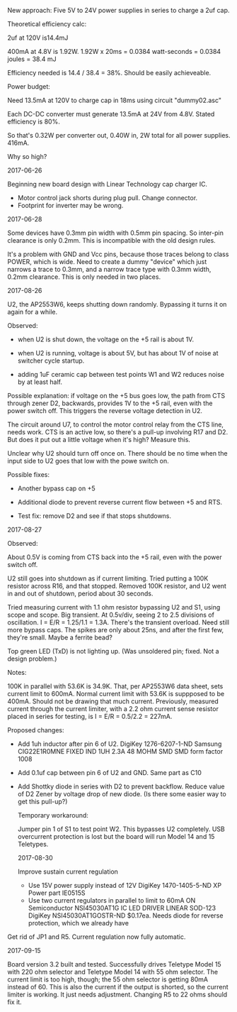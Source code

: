New approach:
Five 5V to 24V power supplies in series to charge a 2uf cap.

Theoretical efficiency calc: 
    
2uf at 120V is14.4mJ
    
400mA at 4.8V is 1.92W. 1.92W x 20ms = 0.0384 watt-seconds = 0.0384 joules = 38.4 mJ

Efficiency needed is 14.4 / 38.4 = 38%. Should be easily achieveable.

Power budget:

Need 13.5mA at 120V to charge cap in 18ms
using circuit "dummy02.asc"

Each DC-DC converter must generate 13.5mA at
24V from 4.8V. Stated efficiency is 80%.

So that's 0.32W per converter out, 0.40W in,
2W total for all power supplies. 416mA.

Why so high?

2017-06-26

Beginning new board design with Linear Technology cap charger IC.

- Motor control jack shorts during plug pull. Change connector.
- Footprint for inverter may be wrong.

2017-06-28

Some devices have 0.3mm pin width with 0.5mm pin spacing. So
inter-pin clearance is only 0.2mm. This is incompatible with
the old design rules.

It's a problem with GND and Vcc pins, because those traces
belong to class POWER, which is wide. Need to create a
dummy "device" which just narrows a trace to 0.3mm, and
a narrow trace type with 0.3mm width, 0.2mm clearance.
This is only needed in two places.

2017-08-26

U2, the AP2553W6, keeps shutting down randomly.
Bypassing it turns it on again for a while.

Observed: 
- when U2 is shut down, the voltage on the +5 rail is about 1V.

- when U2 is running, voltage is about 5V, but has about 1V of
noise at switcher cycle startup.

- adding 1uF ceramic cap between test points W1 and W2 reduces
noise by at least half. 

Possible explanation: if voltage on the +5 bus goes low,
the path from CTS through zener D2, backwards,
provides 1V to the +5 rail, even with the power switch off.
This triggers the reverse voltage detection in U2. 

The circuit around U7, to control the motor control
relay from the CTS line, needs work. CTS is an active
low, so there's a pull-up involving R17 and D2. But
does it put out a little voltage when it's high?
Measure this.

Unclear why U2 should turn off once on. There should be
no time when the input side to U2 goes that low with the
powe switch on. 

Possible fixes: 

- Another bypass cap on +5

- Additional diode to prevent reverse current flow between +5 and RTS.

- Test fix: remove D2 and see if that stops shutdowns.

2017-08-27

Observed:

About 0.5V is coming from CTS back into the +5 rail, even
with the power switch off.

U2 still goes into shutdown as if current limiting. Tried
putting a 100K resistor across R16, and that stopped.
Removed 100K resistor, and U2 went in and out of shutdown,
period about 30 seconds. 

Tried measuring current with 1.1 ohm resistor bypassing
U2 and S1, using scope and scope.
Big transient. At 0.5v/div, seeing 2 to 2.5 divisions of
oscillation.  I = E/R = 1.25/1.1 = 1.3A. There's the transient
overload. Need still more bypass caps.  The spikes are only
about 25ns, and after the first few, they're small.
Maybe a ferrite bead?

Top green LED (TxD) is not lighting up. (Was unsoldered pin;
fixed. Not a design problem.)

Notes:

100K in parallel with 53.6K is 34.9K. That, per
AP2553W6 data sheet, sets current limit to 600mA.
Normal current limit with 53.6K is suppposed
to be 400mA. Should not be drawing that much current.
Previously,  measured current through the current limiter,
with a 2.2 ohm current sense resistor placed in series for testing,
is I = E/R = 0.5/2.2 = 227mA.

Proposed changes:

- Add 1uh inductor after pin 6 of U2.
  DigiKey 1276-6207-1-ND 
  Samsung CIG22E1R0MNE
  FIXED IND 1UH 2.3A 48 MOHM SMD 
  SMD form factor 1008
  
- Add 0.1uf cap between pin 6 of U2 and GND.
  Same part as C10
  
- Add Shottky diode in series with D2 to prevent
  backflow. Reduce value of D2 Zener by voltage drop
  of new diode.  (Is there some easier way to get this
  pull-up?)
  
  Temporary workaround: 
  
  Jumper pin 1 of S1 to test point W2. This bypasses
  U2 completely. USB overcurrent protection is lost but
  the board will run Model 14 and 15 Teletypes. 
  
  2017-08-30
  
  Improve sustain current regulation
  
  - Use 15V power supply instead of 12V
     DigiKey 1470-1405-5-ND 
     XP Power part IE0515S
  - Use two current regulators in parallel to limit to 60mA
     ON Semiconductor NSI45030AT1G
     IC LED DRIVER LINEAR SOD-123 
     DigiKey NSI45030AT1GOSTR-ND
     $0.17ea.
     Needs diode for reverse protection, which we already have
     
Get rid of JP1 and R5. Current regulation now fully automatic.

2017-09-15

  Board version 3.2 built and tested. Successfully drives
  Teletype Model 15 with 220 ohm selector and Teletype Model
  14 with 55 ohm selector. The current limit is too high, though;
  the 55 ohm selector is getting 80mA instead of 60. This is also
  the current if the output is shorted, so the current limiter is 
  working. It just needs adjustment. Changing R5 to 22 ohms should
  fix it. 
  


